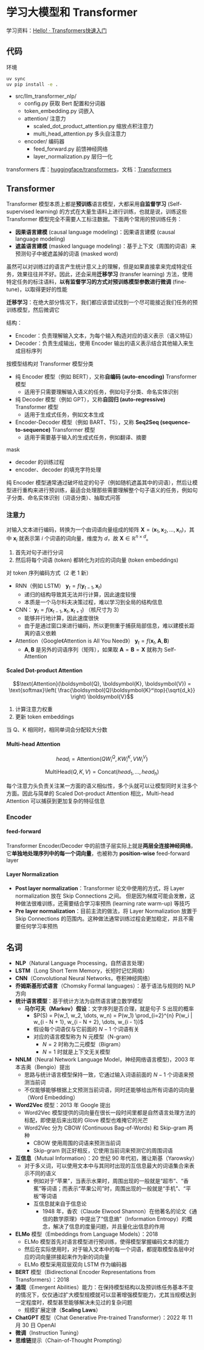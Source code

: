 # 学习大模型和 Transformer

学习资料：[Hello! · Transformers快速入门](https://transformers.run/)

## 代码

环境

```bash
uv sync
uv pip install -e .
```

- src/llm_transformer_nlp/
    - config.py 获取 Bert 配置和分词器
    - token_embedding.py 词嵌入
    - attention/ 注意力
        - scaled_dot_product_attention.py 缩放点积注意力
        - multi_head_attention.py 多头自注意力
    - encoder/ 编码器
        - feed_forward.py 前馈神经网络
        - layer_normalization.py 层归一化

transformers 库：[huggingface/transformers](https://github.com/huggingface/transformers)，文档：[Transformers](https://huggingface.co/docs/transformers/index)

## Transformer

Transformer 模型本质上都是**预训练**语言模型，大都采用**自监督学习** (Self-supervised learning) 的方式在大量生语料上进行训练，也就是说，训练这些 Transformer 模型完全不需要人工标注数据。下面两个常用的预训练任务：
- **因果语言建模** (causal language modeling)：因果语言建模 (causal language modeling)
- **遮盖语言建模** (masked language modeling)：基于上下文（周围的词语）来预测句子中被遮盖掉的词语 (masked word)

虽然可以对训练过的语言产生统计意义上的理解，但是如果直接拿来完成特定任务，效果往往并不好。因此，还会采用**迁移学习** (transfer learning) 方法，使用特定任务的标注语料，**以有监督学习的方式对预训练模型参数进行微调** (fine-tune)，以取得更好的性能

**迁移学习**：在绝大部分情况下，我们都应该尝试找到一个尽可能接近我们任务的预训练模型，然后微调它

结构：
- Encoder：负责理解输入文本，为每个输入构造对应的语义表示（语义特征）
- Decoder：负责生成输出，使用 Encoder 输出的语义表示结合其他输入来生成目标序列

按模型结构对 Transformer 模型分类
- 纯 Encoder 模型（例如 BERT），又称**自编码 (auto-encoding)** Transformer 模型
    - 适用于只需要理解输入语义的任务，例如句子分类、命名实体识别
- 纯 Decoder 模型（例如 GPT），又称**自回归 (auto-regressive)** Transformer 模型
    - 适用于生成式任务，例如文本生成
- Encoder-Decoder 模型（例如 BART、T5），又称 **Seq2Seq (sequence-to-sequence)** Transformer 模型
    - 适用于需要基于输入的生成式任务，例如翻译、摘要

mask
- decoder 的训练过程
- encoder、decoder 的填充字符处理


纯 Encoder 模型通常通过破坏给定的句子（例如随机遮盖其中的词语），然后让模型进行重构来进行预训练，最适合处理那些需要理解整个句子语义的任务，例如句子分类、命名实体识别（词语分类）、抽取式问答

### 注意力

对输入文本进行编码，转换为一个由词语向量组成的矩阵 $\boldsymbol{X} = (\boldsymbol{x}_1, \boldsymbol{x}_2, \ldots, \boldsymbol{x}_n)$，其中 $\boldsymbol{x}_i$ 就表示第 $i$ 个词语的词向量，维度为 $d$，故 $\boldsymbol{X} \in \mathbb{R}^{n \times d}$。
1. 首先对句子进行分词
2. 然后将每个词语 (token) 都转化为对应的词向量 (token embeddings)

对 token 序列编码方式（2 老 1 新）
- RNN（例如 LSTM） $\boldsymbol{y}_t = f(\boldsymbol{y}_{t-1}, \boldsymbol{x}_t)$
    - 递归的结构导致其无法并行计算，因此速度较慢
    - 本质是一个马尔科夫决策过程，难以学习到全局的结构信息
- CNN： $\boldsymbol{y}_t = f(\boldsymbol{x}_{t-1}, \boldsymbol{x}_t, \boldsymbol{x}_{t+1})$ （核尺寸为 3）
    - 能够并行地计算，因此速度很快
    - 由于是通过窗口来进行编码，所以更侧重于捕获局部信息，难以建模长距离的语义依赖
- Attention（Google《Attention is All You Need》） $\boldsymbol{y}_t = f(\boldsymbol{x}_t, \boldsymbol{A}, \boldsymbol{B})$
    - $\boldsymbol{A},\boldsymbol{B}$ 是另外的词语序列（矩阵），如果取 $\boldsymbol{A} = \boldsymbol{B} = \boldsymbol{X}$ 就称为 Self-Attention

#### Scaled Dot-product Attention

$$\text{Attention}(\boldsymbol{Q}, \boldsymbol{K}, \boldsymbol{V}) = \text{softmax}\left( \frac{\boldsymbol{Q}\boldsymbol{K}^\top}{\sqrt{d_k}} \right) \boldsymbol{V}$$

1. 计算注意力权重
2. 更新 token embeddings

当 Q、K 相同时，相同单词会分配较大分数

#### Multi-head Attention

$$
head_i = \text{Attention}(QW_i^Q, KW_i^K, VW_i^V)
$$

$$
\text{MultiHead}(Q, K, V) = \text{Concat}(head_1, \dots, head_h)
$$

每个注意力头负责关注某一方面的语义相似性，多个头就可以让模型同时关注多个方面。因此与简单的 Scaled Dot-product Attention 相比，Multi-head Attention 可以捕获到更加复杂的特征信息

### Encoder

#### feed-forward

Transformer Encoder/Decoder 中的前馈子层实际上就是**两层全连接神经网络**，它**单独地处理序列中的每一个词向量**，也被称为 **position-wise** feed-forward layer

#### Layer Normalization

- **Post layer normalization**：Transformer 论文中使用的方式，将 Layer normalization 放在 Skip Connections 之间。 但是因为梯度可能会发散，这种做法很难训练，还需要结合学习率预热 (learning rate warm-up) 等技巧
- **Pre layer normalization**：目前主流的做法，将 Layer Normalization 放置于 Skip Connections 的范围内。这种做法通常训练过程会更加稳定，并且不需要任何学习率预热

## 名词

- **NLP**（Natural Language Processing，自然语言处理）
- **LSTM**（Long Short Term Memory，长短时记忆网络）
- **CNN**（Convolutional Neural Networks，卷积神经网络）
- **乔姆斯基形式语言**（Chomsky Formal languages）：基于语法与规则的 NLP 方向
- **统计语言模型**：基于统计方法为自然语言建立数学模型
    - **马尔可夫（Markov）假设**：文字序列是否合理，就是句子 S 出现的概率 
        - $P(S) = P(w_1, w_2, \dots, w_n) = P(w_1) \prod_{i=2}^{n} P(w_i | w_{i - N + 1}, w_{i - N + 2}, \dots, w_{i - 1})$
        - 假设每个词语仅与它前面的 $N-1$ 个词语有关
        - 对应的语言模型称为 N 元模型（N-gram）
            - $N=2$ 时称为二元模型（Bigram）
            - $N=1$ 时就是上下文无关模型
- **NNLM**（Neural Network Language Model，神经网络语言模型)，2003 年本吉奥（Bengio）提出
    - 思路与统计语言模型保持一致，它通过输入词语前面的 $N-1$ 个词语来预测当前词
    - 不仅能够能够根据上文预测当前词语，同时还能够给出所有词语的词向量（Word Embedding）
- **Word2Vec** 模型：2013 年 Google 提出
    - Word2Vec 模型提供的词向量在很长一段时间里都是自然语言处理方法的标配，即使是后来出现的 Glove 模型也难掩它的光芒
    - Word2Vec 分为 CBOW (Continuous Bag-of-Words) 和 Skip-gram 两种
        - CBOW 使用周围的词语来预测当前词 
        - Skip-gram 则正好相反，它使用当前词来预测它的周围词语
- **互信息**（Mutual Information）：20 世纪 90 年代初，雅让斯基（Yarowsky）
    - 对于多义词，可以使用文本中与其同时出现的互信息最大的词语集合来表示不同的语义
        - 例如对于“苹果”，当表示水果时，周围出现的一般就是“超市”、“香蕉”等词语；而表示“苹果公司”时，周围出现的一般就是“手机”、“平板”等词语
        - 互信息就来自于信息论
            - 1948 年，香农（Claude Elwood Shannon）在他著名的论文《通信的数学原理》中提出了“信息熵”（Information Entropy）的概念，解决了信息的度量问题，并且量化出信息的作用
- **ELMo** 模型（Embeddings from Language Models）：2018
    - ELMo 模型首先对语言模型进行预训练，使得模型掌握编码文本的能力
    - 然后在实际使用时，对于输入文本中的每一个词语，都提取模型各层中对应的词向量拼接起来作为新的词向量
    - ELMo 模型采用双层双向 LSTM 作为编码器
- **BERT** 模型（Bidirectional Encoder Representations from Transformers）：2018
- **涌现**（Emergent Abilities）能力：在保持模型结构以及预训练任务基本不变的情况下，仅仅通过扩大模型规模就可以显著增强模型能力，尤其当规模达到一定程度时，模型甚至能够解决未见过的复杂问题
    - 规模扩展定律（**Scaling Laws**）
- **ChatGPT** 模型（Chat Generative Pre-trained Transformer）：2022 年 11 月 30 日 OpenAI 
- **微调**（Instruction Tuning）
- **思维链**提示（Chain-of-Thought Prompting）
